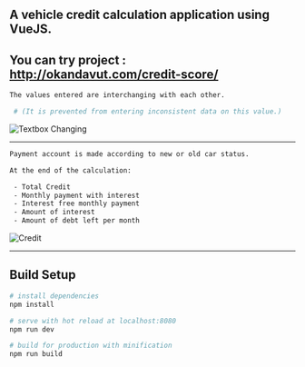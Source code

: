 


## A vehicle credit calculation application using VueJS.
You can try project : http://okandavut.com/credit-score/
----------
``` bash
The values entered are interchanging with each other. 

 # (It is prevented from entering inconsistent data on this value.)
```
![Textbox Changing](https://media.giphy.com/media/3ohzdYNVH28kxTtAkM/giphy.gif)


----------

``` bash
Payment account is made according to new or old car status. 

At the end of the calculation:

 - Total Credit
 - Monthly payment with interest
 - Interest free monthly payment
 - Amount of interest
 - Amount of debt left per month
```
	
![Credit](https://media.giphy.com/media/xUPGcLHDlQNTrKs8Fi/giphy.gif)


----------


## Build Setup
``` bash
# install dependencies
npm install

# serve with hot reload at localhost:8080
npm run dev

# build for production with minification
npm run build
```



